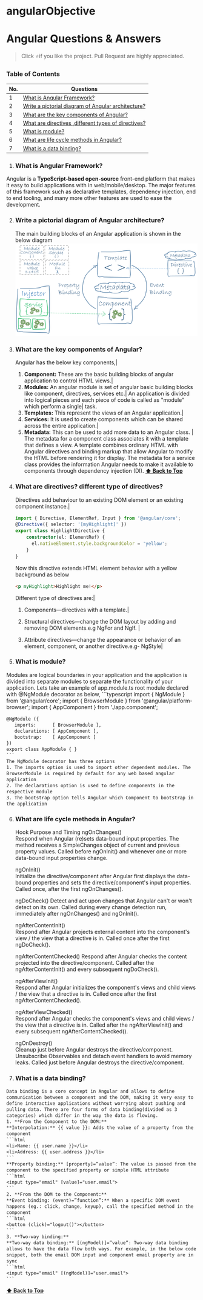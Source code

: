 # angularObjective
# Angular Questions & Answers

> Click :star:if you like the project. Pull Request are highly appreciated.

### Table of Contents

| No. | Questions |
|---- | ---------
|1 | [What is Angular Framework?](#what-is-angular-framework)|
|2 | [Write a pictorial diagram of Angular architecture?](#write-a-pictorial-diagram-of-angular-architecture)|
|3 | [What are the key components of Angular?](#what-are-the-key-components-of-angular)|
|4 | [What are directives ,different types of directives?](#what-are-directives)|
|5 | [What is module?](#what-is-module?)|
|6 | [What are life cycle methods in Angular?](#what-are-life-cycle-methods-in-Angular?)|
|7 | [What is a data binding?](#What-is-a-data-binding?)|
1. ### What is Angular Framework?
Angular is a **TypeScript-based open-source** front-end platform that makes it easy to build applications with in web/mobile/desktop. The major features of this framework such as declarative templates, dependency injection, end to end tooling, and many more other features are used to ease the development.


2. ### Write a pictorial diagram of Angular architecture?
    The main building blocks of an Angular application is shown in the below diagram
    ![ScreenShot](overview2.png)

3. ### What are the key components of Angular?
    Angular has the below key components,|
    1. **Component:** These are the basic building blocks of angular application to control HTML views.|
    2. **Modules:** An angular module is set of angular basic building blocks like component, directives, services etc.| An application is divided into logical pieces and each piece of code is called as "module" which perform a single| task.
    3. **Templates:** This represent the views of an Angular application.|
    4. **Services:** It is used to create components which can be shared across the entire application.|
    5. **Metadata:** This can be used to add more data to an Angular class. |
    The metadata for a component class associates it with a template that defines a view. A template combines ordinary HTML with Angular directives and binding markup that allow Angular to modify the HTML before rendering it for display.
    The metadata for a service class provides the information Angular needs to make it available to components through dependency injection (DI).
  **[⬆ Back to Top](#table-of-contents)**
4. ### What are directives? different type of directives?
    Directives add behaviour to an existing DOM element or an existing component instance.|
   
    
    ```typescript
    import { Directive, ElementRef, Input } from '@angular/core';
    @Directive({ selector: '[myHighlight]' })
    export class HighlightDirective {
        constructor(el: ElementRef) {
          el.nativeElement.style.backgroundColor = 'yellow';
        }
    }
    ```
     Now this directive extends HTML element behavior with a yellow background as below
    ```html
    <p myHighlight>Highlight me!</p>
    ```

    Different type of directives are:|

    1. Components—directives with a template.|

    2. Structural directives—change the DOM layout by adding and removing DOM elements.e.g  NgFor and NgIf. |

    3. Attribute directives—change the appearance or behavior of an element, component, or another directive.e.g- NgStyle|
5. ### What is module?
  Modules are logical boundaries in your application and the application is divided into separate modules to separate the functionality of your application. Lets take an example of app.module.ts root module declared with @NgModule decorator as below,
      ```typescript
    import { NgModule }      from '@angular/core';
    import { BrowserModule } from '@angular/platform-browser';
    import { AppComponent }  from './app.component';

    @NgModule ({
       imports:      [ BrowserModule ],
       declarations: [ AppComponent ],
       bootstrap:    [ AppComponent ]
    })
    export class AppModule { }
    ```
    The NgModule decorator has three options
    1. The imports option is used to import other dependent modules. The BrowserModule is required by default for any web based angular application
    2. The declarations option is used to define components in the respective module
    3. The bootstrap option tells Angular which Component to bootstrap in the application
6. ### What are life cycle methods in Angular?
    Hook	Purpose and Timing
    ngOnChanges()	
      Respond when Angular (re)sets data-bound input properties. The method receives a SimpleChanges object of current and previous property values.
      Called before ngOnInit() and whenever one or more data-bound input properties change.

    ngOnInit()	
      Initialize the directive/component after Angular first displays the data-bound properties and sets the directive/component's input properties.
      Called once, after the first ngOnChanges().

    ngDoCheck()	
      Detect and act upon changes that Angular can't or won't detect on its own.
      Called during every change detection run, immediately after ngOnChanges() and ngOnInit().

    ngAfterContentInit()	
      Respond after Angular projects external content into the component's view / the view that a directive is in.
      Called once after the first ngDoCheck().

    ngAfterContentChecked()	
      Respond after Angular checks the content projected into the directive/component.
      Called after the ngAfterContentInit() and every subsequent ngDoCheck().

    ngAfterViewInit()	
      Respond after Angular initializes the component's views and child views / the view that a directive is in.
     Called once after the first ngAfterContentChecked().

    ngAfterViewChecked()	
      Respond after Angular checks the component's views and child views / the view that a directive is in.
      Called after the ngAfterViewInit() and every subsequent ngAfterContentChecked().

    ngOnDestroy()	
      Cleanup just before Angular destroys the directive/component. Unsubscribe Observables and detach event handlers to avoid memory leaks.
      Called just before Angular destroys the directive/component.
  12. ### What is a data binding?
    Data binding is a core concept in Angular and allows to define communication between a component and the DOM, making it very easy to define interactive applications without worrying about pushing and pulling data. There are four forms of data binding(divided as 3 categories) which differ in the way the data is flowing.
    1. **From the Component to the DOM:**
    **Interpolation:** {{ value }}: Adds the value of a property from the component
    ```html
    <li>Name: {{ user.name }}</li>
    <li>Address: {{ user.address }}</li>
    ```
    **Property binding:** [property]=”value”: The value is passed from the component to the specified property or simple HTML attribute
    ```html
    <input type="email" [value]="user.email">
    ```
    2. **From the DOM to the Component:**
    **Event binding: (event)=”function”:** When a specific DOM event happens (eg.: click, change, keyup), call the specified method in the component
    ```html
    <button (click)="logout()"></button>
    ```
    3. **Two-way binding:**
    **Two-way data binding:** [(ngModel)]=”value”: Two-way data binding allows to have the data flow both ways. For example, in the below code snippet, both the email DOM input and component email property are in sync
    ```html
    <input type="email" [(ngModel)]="user.email">
    ```

  **[⬆ Back to Top](#table-of-contents)**

